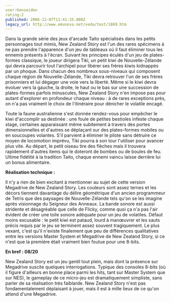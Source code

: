 ```yaml
---
user:Kenseiden
rating:2
published: 2006-12-07T11:41:35.000Z
legacy_url: http://www.emunova.net/veda/test/1869.htm
---
```

Dans la grande série des jeux d'arcade Taito spécialisés dans les petits personnages tout mimis, New Zealand Story est l'un des rares spécimens à ne pas prendre l'apparence d'un jeu de tableaux où il faut éliminer tous les ennemis présents à l'écran. Suivant les principes éculés d'un jeu de plates-formes classique, le joueur dirigera Tiki, un petit kiwi de Nouvelle-Zélande qui devra parcourir tout l'archipel pour libérer ses frères kiwis kidnappés par un phoque. Dans chacun des nombreux sous-niveaux qui composent chaque région de Nouvelle-Zélande, Tiki devra retrouver l'un de ses frères prisonniers et lui dégager une voie vers la liberté. Même si le kiwi devra évoluer vers la gauche, la droite, le haut ou le bas sur une succession de plates-formes parfois minuscules, New Zealand Story n'en impose pas pour autant d'explorer en profondeur chaque niveau : à de rares exceptions près, on n'a pas vraiment le choix de l'itinéraire pour dénicher le volatile encagé.  

  

Toute la faune australienne s'est donnée rendez-vous pour empêcher le kiwi d'accomplir sa destinée : une foule de petites bestioles infeste chaque stage, certaines apparaissant même subitement à travers des portes dimensionnelles et d'autres se déplaçant sur des plates-formes mobiles ou en soucoupes volantes. S'il parvient à éliminer le pilote sans détruire ce moyen de locomotion imprévu, Tiki pourra à son tour l'utiliser pour avancer plus vite. Au départ, le petit oiseau tire des flèches mais il trouvera rapidement d'autres items qui le doteront de bombes ou de boules de feu. Ultime fidélité à la tradition Taito, chaque ennemi vaincu laisse derrière lui un bonus alimentaire.  

  

**Réalisation technique :**  

Il n'y a rien de bien excitant à mentionner au sujet de cette version Megadrive de New Zealand Story. Les couleurs sont assez ternes et les décors tiennent davantage du délire géométrique d'un ancien programmeur de Tetris que des paysages de Nouvelle-Zélande tels qu'on se les imagine après visionnage du Seigneur des Anneaux. La bande sonore est aussi stridente et désagréable que celle de Flicky, comme quoi ça n'a pas l'air évident de créer une toile sonore adéquate pour un jeu de volatiles. Défaut moins excusable : le petit kiwi est pataud, lourd à manœuvrer et les sauts précis requis par le jeu se terminent assez souvent tragiquement. Le plus vexant, c'est qu'il n'existe finalement que peu de différences qualitatives entre les versions Master System et Megadrive de New Zealand Story, si ce n'est que la première était vraiment bien foutue pour une 8-bits.  

  

**En bref : 08/20**  

New Zealand Story est un jeu gentil tout plein, mais dont la présence sur Megadrive suscite quelques interrogations. Typique des consoles 8-bits (où il figure d'ailleurs en bonne place parmi les hits, tant sur Master System que sur NES), le gameplay de ce micro-jeu est dramatiquement simpliste, sans parler de sa réalisation très faiblarde. New Zealand Story n'est pas fondamentalement déplaisant à jouer, mais il est à mille lieux de ce qu'on attend d'une Megadrive.